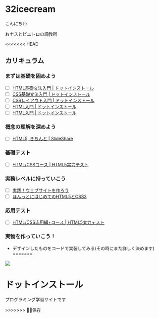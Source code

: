 # 32icecream
こんにちわ

おナスとピエトロの調教所

<<<<<<< HEAD
## カリキュラム
### まずは基礎を固めよう
- [ ] [HTML基礎文法入門 | ドットインストール](https://dotinstall.com/lessons/basic_html_tags)
- [ ] [CSS基礎文法入門 | ドットインストール](https://dotinstall.com/lessons/basic_css_styles)
- [ ] [CSSレイアウト入門 | ドットインストール](https://dotinstall.com/lessons/basic_css_layout)
- [ ] [HTML入門 | ドットインストール](https://dotinstall.com/lessons/basic_html_v4)
- [ ] [HTML入門 | ドットインストール](https://dotinstall.com/lessons/basic_css_v4)

### 概念の理解を深めよう
- [ ] [HTML5, きちんと | SlideShare](https://www.slideshare.net/myakura/html5-2480964)

### 基礎テスト
- [ ] [HTML/CSSコース | HTML5実力テスト](http://jsdo.it/event/html5cat/2012/autumn/)

### 実務レベルに持っていこう
- [ ] [実践！ウェブサイトを作ろう](https://dotinstall.com/lessons/website_html_v3)
- [ ] [ほんっとにはじめてのHTML5とCSS3](http://honttoni.blog74.fc2.com/blog-entry-21.html)

### 応用テスト
- [ ] [HTML/CSS応用編+コース | HTML5実力テスト](http://jsdo.it/event/html5cat/2012/autumn/)

### 実物を作っていこう！
- デザインしたものをコードで実装してみる(その時にまた詳しく決めます)
=======
<!DOCTYPE html>
<html lang="ja">
<head>
 <meta charaset="utf-8">
 <title>ドットインストール</title>
 <meta neme="description" content=”プログラミング学習サイトのドットインストールです。”>

</head>
<body>
 
 <img src="img/logo.png">
 <h1>ドットインストール</h1>
 <p>プログラミング学習サイトです</p>
</html>
>>>>>>> 保存
